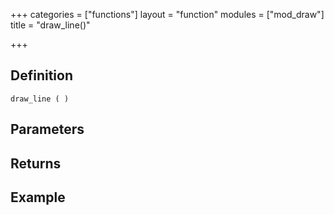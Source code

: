 +++
categories = ["functions"]
layout = "function"
modules = ["mod_draw"]
title = "draw_line()"

+++

## Definition

    draw_line ( )

## Parameters

## Returns

## Example
